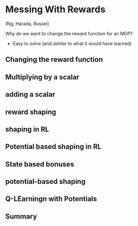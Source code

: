 # Messing With Rewards

(Ng, Harada, Russel)

Why do we want to change the reward function for an MDP?

- Easy to solve (and similar to what it would have learned)

## Changing the reward function



## Multiplying by a scalar



## adding a scalar



## reward shaping



## shaping in RL



## Potential based shaping in RL



## State based bonuses



## potential-based shaping



## Q-LEarningn with Potentials



## Summary


